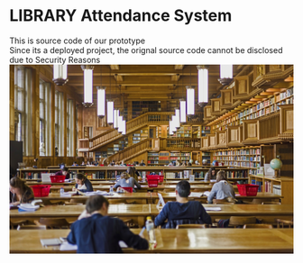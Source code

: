﻿# LIBRARY Attendance System
This is source code of our prototype
<br/>
Since its a deployed project, the orignal source code cannot be disclosed due to Security Reasons
<img src="lib.jpg" alt="">
